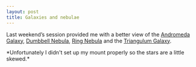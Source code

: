 ```yaml
---
layout: post
title: Galaxies and nebulae
---
```


Last weekend’s session provided me with a better view of the
<a href="https://en.wikipedia.org/wiki/Andromeda_Galaxy">Andromeda Galaxy</a>,
<a href="https://en.wikipedia.org/wiki/Dumbbell_Nebula">Dumbbell Nebula</a>,
<a href="https://en.wikipedia.org/wiki/Ring_Nebula">Ring Nebula</a>
and the <a href="https://en.wikipedia.org/wiki/Triangulum_Galaxy">Triangulum Galaxy</a>.

<p>
    <amp-img width="1200" height="800" layout="responsive" src="/assets/images/2015-08-13-andromeda.png"></amp-img>
    *Unfortunately I didn't set up my mount properly so the stars are a little skewed.*
</p>


<amp-img width="850" height="1200" layout="responsive" src="/assets/images/2015-08-13-dumbbell.png"></amp-img>
<amp-img width="1200" height="781" layout="responsive" src="/assets/images/2015-08-13-ring.png"></amp-img>
<amp-img width="1200" height="800" layout="responsive" src="/assets/images/2015-08-13-triangulum.png"></amp-img>